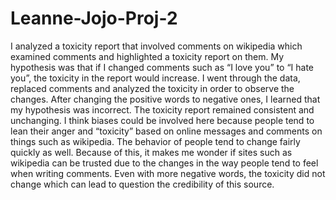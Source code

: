 # Leanne-Jojo-Proj-2

I analyzed a toxicity report that involved comments on wikipedia which examined comments and highlighted a toxicity report on them. My hypothesis was that if I changed comments such as “I love you” to “I hate you”, the toxicity in the report would increase. I went through the data, replaced comments and analyzed the toxicity in order to observe the changes. After changing the positive words to negative ones, I learned that my hypothesis was incorrect. The toxicity report remained consistent and unchanging. I think biases could be involved here because people tend to lean their anger and “toxicity” based on online messages and comments on things such as wikipedia. The behavior of people tend to change fairly quickly as well. Because of this, it makes me wonder if sites such as wikipedia can be trusted due to the changes in the way people tend to feel when writing comments. Even with more negative words, the toxicity did not change which can lead to question the credibility of this source. 
